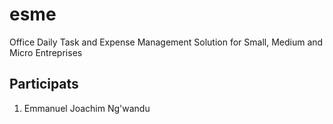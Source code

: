 # __esme__
Office Daily Task and Expense Management Solution for Small, Medium and Micro Entreprises

## Participats
1. Emmanuel Joachim Ng'wandu
